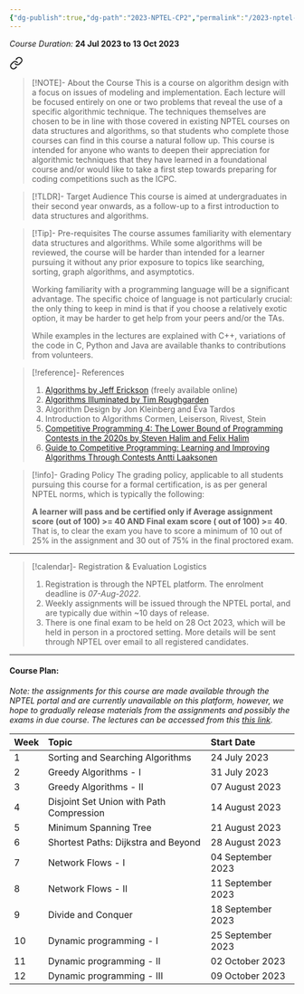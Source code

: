 ```yaml
---
{"dg-publish":true,"dg-path":"2023-NPTEL-CP2","permalink":"/2023-nptel-cp-2/","hide":true}
---
```



_Course Duration:_ **24 Jul 2023 to 13 Oct 2023**


<div class="transclusion internal-embed is-loaded"><a class="markdown-embed-link" href="/descriptions/nptel-cp/" aria-label="Open link"><svg xmlns="http://www.w3.org/2000/svg" width="24" height="24" viewBox="0 0 24 24" fill="none" stroke="currentColor" stroke-width="2" stroke-linecap="round" stroke-linejoin="round" class="svg-icon lucide-link"><path d="M10 13a5 5 0 0 0 7.54.54l3-3a5 5 0 0 0-7.07-7.07l-1.72 1.71"></path><path d="M14 11a5 5 0 0 0-7.54-.54l-3 3a5 5 0 0 0 7.07 7.07l1.71-1.71"></path></svg></a><div class="markdown-embed">




> [!NOTE]- About the Course
> This is a course on algorithm design with a focus on issues of modeling and implementation. Each lecture will be focused entirely on one or two problems that reveal the use of a specific algorithmic technique. The techniques themselves are chosen to be in line with those covered in existing NPTEL courses on data structures and algorithms, so that students who complete those courses can find in this course a natural follow up. This course is intended for anyone who wants to deepen their appreciation for algorithmic techniques that they have learned in a foundational course and/or would like to take a first step towards preparing for coding competitions such as the ICPC.

> [!TLDR]- Target Audience
> This course is aimed at undergraduates in their second year onwards, as a follow-up to a first introduction to data structures and algorithms.

> [!Tip]- Pre-requisites
> The course assumes familiarity with elementary data structures and algorithms. While some algorithms will be reviewed, the course will be harder than intended for a learner pursuing it without any prior exposure to topics like searching, sorting, graph algorithms, and asymptotics. 
> 
> Working familiarity with a programming language will be a significant advantage. The specific choice of language is not particularly crucial: the only thing to keep in mind is that if you choose a relatively exotic option, it may be harder to get help from your peers and/or the TAs. 
> 
> While examples in the lectures are explained with C++, variations of the code in C, Python and Java are available thanks to contributions from volunteers.

> [!reference]- References
> 1. [Algorithms by Jeff Erickson](https://jeffe.cs.illinois.edu/teaching/algorithms/) (freely available online) 
> 2. [Algorithms Illuminated by Tim Roughgarden](https://algorithmsilluminated.org/) 
> 3. Algorithm Design by Jon Kleinberg and Éva Tardos
> 4. Introduction to Algorithms Cormen, Leiserson, Rivest, Stein 
> 5. [Competitive Programming 4: The Lower Bound of Programming Contests in the 2020s by Steven Halim and Felix Halim](https://cpbook.net/)
> 6. [Guide to Competitive Programming: Learning and Improving Algorithms Through Contests Antti Laaksonen](https://link.springer.com/book/10.1007/978-3-031-61794-2)

> [!info]- Grading Policy
> The grading policy, applicable to all students pursuing this course for a formal certification, is as per general NPTEL norms, which is typically the following:
> 
> **A learner will pass and be certified only if Average assignment score (out of 100) >= 40 AND Final exam score ( out of 100) >= 40**. That is, to clear the exam you have to score a minimum of 10 out of 25% in the assignment and 30 out of 75% in the final proctored exam. 

---



</div></div>


> [!calendar]- Registration & Evaluation Logistics
> 
> 1. Registration is through the NPTEL platform. The enrolment deadline is _07-Aug-2022_.
> 2. Weekly assignments will be issued through the NPTEL portal, and are typically due within ~10 days of release.
> 3. There is one final exam to be held on 28 Oct 2023, which will be held in person in a proctored setting. More details will be sent through NPTEL over email to all registered candidates.

---
#### Course Plan: 

_Note: the assignments for this course are made available through the NPTEL portal and are currently unavailable on this platform, however, we hope to gradually release materials from the assignments and possibly the exams in due course. The lectures can be accessed from this [this link](https://archive.nptel.ac.in/courses/106/106/106106231)._

| Week | Topic                                                                          | Start Date        |
| ---- | :----------------------------------------------------------------------------- | :---------------- |
| 1    | Sorting and Searching Algorithms                                               | 24 July 2023      |
| 2    | Greedy Algorithms - I                                                          | 31 July 2023      |
| 3    | Greedy Algorithms - II                                                         | 07 August 2023    |
| 4    | Disjoint Set Union with Path Compression                                       | 14 August 2023    |
| 5    | Minimum Spanning Tree                                                          | 21 August 2023    |
| 6    | Shortest Paths: Dijkstra and Beyond                                            | 28 August 2023    |
| 7    | Network Flows - I                                                              | 04 September 2023 |
| 8    | Network Flows - II                                                             | 11 September 2023 |
| 9    | Divide and Conquer                                                             | 18 September 2023 |
| 10   | Dynamic programming - I                                                        | 25 September 2023 |
| 11   | Dynamic programming - II                                                       | 02 October 2023   |
| 12   | Dynamic programming - III                                                      | 09 October 2023   |

